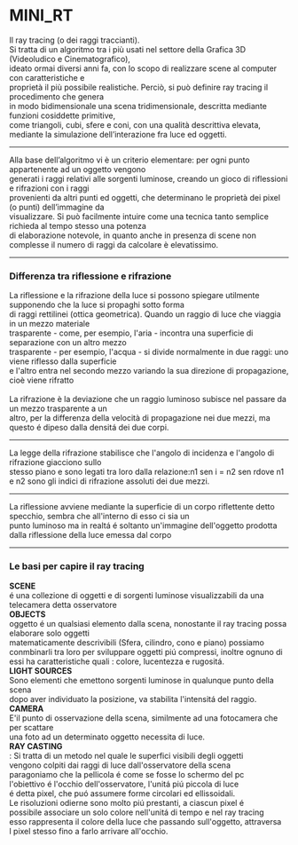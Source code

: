 # MINI_RT
Il ray tracing (o dei raggi traccianti).<br>
Si tratta di un algoritmo tra i più usati nel settore della Grafica 3D (Videoludico e Cinematografico), <br>
ideato ormai diversi anni fa, con lo scopo di realizzare scene al computer con caratteristiche e<br>
proprietà il più possibile realistiche. Perciò, si può definire ray tracing il procedimento che genera <br>
in modo bidimensionale una scena tridimensionale, descritta mediante funzioni cosiddette primitive, <br>
come triangoli, cubi, sfere e coni, con una qualità descrittiva elevata, mediante la simulazione dell’interazione fra luce ed oggetti.<br>
<hr>
Alla base dell’algoritmo vi è un criterio elementare: per ogni punto appartenente ad un oggetto vengono<br>
generati i raggi relativi alle sorgenti luminose, creando un gioco di riflessioni e rifrazioni con i raggi<br>
provenienti da altri punti ed oggetti, che determinano le proprietà dei pixel (o punti) dell’immagine da<br>
visualizzare. Si può facilmente intuire come una tecnica tanto semplice richieda al tempo stesso una potenza<br>
di elaborazione notevole, in quanto anche in presenza di scene non complesse il numero di raggi da calcolare è elevatissimo.<br>
<hr>
<h3>Differenza tra riflessione e rifrazione</h3>
La riflessione e la rifrazione della luce si possono spiegare utilmente supponendo che la luce si propaghi sotto forma<br>
di raggi rettilinei (ottica geometrica). Quando un raggio di luce che viaggia in un mezzo materiale <br>
trasparente - come, per esempio, l'aria - incontra una superficie di separazione con un altro mezzo<br>
trasparente - per esempio, l'acqua - si divide normalmente in due raggi: uno viene riflesso dalla superficie<br>
e l'altro entra nel secondo mezzo variando la sua direzione di propagazione, cioè viene rifratto<br><br>
La rifrazione è la deviazione che un raggio luminoso subisce nel passare da un mezzo trasparente a un<br>
altro, per la differenza della velocità di propagazione nei due mezzi, ma questo é dipeso dalla densitá dei due corpi.<br>
<hr>
La legge della rifrazione stabilisce che l'angolo di incidenza e l'angolo di rifrazione giacciono sullo <br>
stesso piano e sono legati tra loro dalla relazione:n1 sen i = n2 sen rdove n1 e n2 sono gli indici di rifrazione assoluti dei due mezzi.<br>
<hr>
La riflessione avviene mediante la superficie di un corpo riflettente detto specchio, sembra che all'interno di esso ci sia un<br>
punto luminoso ma in realtá é soltanto un'immagine dell'oggetto prodotta dalla riflessione della luce emessa dal corpo<br>
<hr>
<h3>Le basi per capire il ray tracing</h3>
<b>SCENE</b><br> é una collezione di oggetti e di sorgenti luminose visualizzabili da una telecamera detta osservatore <br>
<b>OBJECTS</b><br> oggetto é un qualsiasi elemento dalla scena, nonostante il ray tracing possa elaborare solo oggetti<br>
matematicamente descrivibili (Sfera, cilindro, cono e piano) possiamo<br>
conmbinarli tra loro per sviluppare oggetti piú compressi, inoltre ognuno di<br>
essi ha caratteristiche quali : colore, lucentezza e rugositá.<br>
<b>LIGHT SOURCES</b><br> Sono elementi che emettono sorgenti luminose in qualunque punto della scena<br>
 dopo aver individuato la posizione, va stabilita l'intensitá del raggio.<br>
<b>CAMERA</b><br> E'il punto di osservazione della scena, similmente ad una fotocamera che per scattare<br>
 una foto ad un determinato oggetto necessita di luce.<br>
<b>RAY CASTING</b><br> : Si tratta di un metodo nel quale le superfici visibili degli oggetti <br>
 vengono colpiti dai raggi di luce dall'osservatore della scena<br>
 paragoniamo che la pellicola é come se fosse lo schermo del pc<br>
 l'obiettivo é l'occhio dell'osservatore, l'unitá piú piccola di luce<br>
 é detta pixel, che puó assumere forme circolari ed ellissoidali.<br>
 Le risoluzioni odierne sono molto piú prestanti, a ciascun pixel é<br>
 possibile associare un solo colore nell'unitá di tempo e nel ray tracing<br>
 esso rappresenta il colore della luce che passando sull'oggetto, attraversa<br>
 l pixel stesso fino a farlo arrivare all'occhio.
